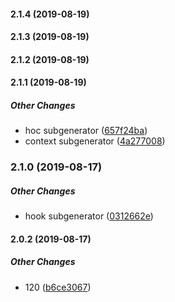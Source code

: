 #### 2.1.4 (2019-08-19)

#### 2.1.3 (2019-08-19)

#### 2.1.2 (2019-08-19)

#### 2.1.1 (2019-08-19)

##### Other Changes

* hoc subgenerator ([657f24ba](https://github.com/ElectronHacked/nextjs-typescript-antd/commit/657f24ba25d2f422e2055d9c332bc01e437eef47))
* context subgenerator ([4a277008](https://github.com/ElectronHacked/nextjs-typescript-antd/commit/4a277008a45b814a8b45576cfd4246520357ee4a))

### 2.1.0 (2019-08-17)

##### Other Changes

* hook subgenerator ([0312662e](https://github.com/ElectronHacked/nextjs-typescript-antd/commit/0312662e71c4649577d869550addb168631a06af))

#### 2.0.2 (2019-08-17)

##### Other Changes

*  120 ([b6ce3067](https://github.com/ElectronHacked/nextjs-typescript-antd/commit/b6ce3067eb612164b602b99d238a54bddb961ca6))

